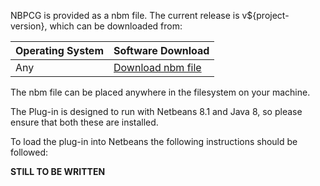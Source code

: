 NBPCG is provided as a nbm file.  The current release is v${project-version}, which can be downloaded from:

| Operating System | Software Download |  
|:-------------------|:--------------|
| Any | [Download nbm file](http://www.rlinsdale.org.uk/repository/uk/org/rlinsdale/${project-key}/${project-version}/nbpcg-${project-version}.nbm) |

The nbm file can be placed anywhere in the filesystem on your machine.

The Plug-in is designed to run with Netbeans 8.1 and Java 8, so please ensure that both these
are installed.
                
To load the plug-in into Netbeans the following instructions should be followed:
      
**STILL TO BE WRITTEN**
